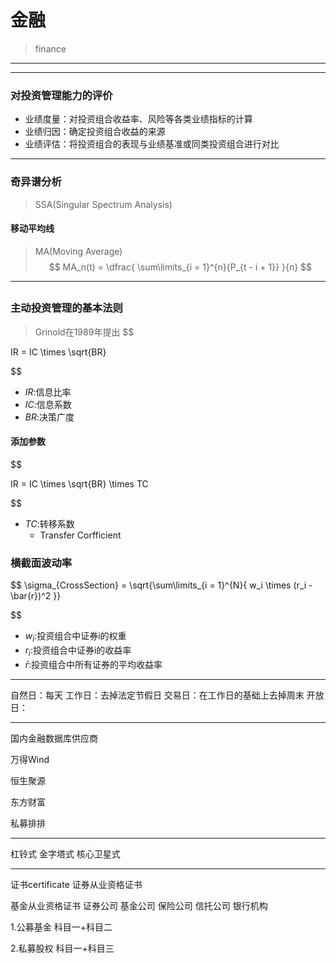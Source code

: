 # 金融
> finance
---


---

### 对投资管理能力的评价
- 业绩度量：对投资组合收益率、风险等各类业绩指标的计算
- 业绩归因：确定投资组合收益的来源
- 业绩评估：将投资组合的表现与业绩基准或同类投资组合进行对比




---
### 奇异谱分析
> SSA(Singular Spectrum Analysis)

#### 移动平均线
> MA(Moving Average)
$$
MA_n(t) = \dfrac{
    \sum\limits_{i = 1}^{n}{P_{t - i + 1}}
}{n}
$$



---
##

### 主动投资管理的基本法则
> Grinold在1989年提出
$$

IR = IC \times \sqrt{BR}

$$

- $IR$:信息比率
- $IC$:信息系数
- $BR$:决策广度

#### 添加参数
$$

IR = IC \times \sqrt{BR} \times TC

$$

- $TC$:转移系数
    - Transfer Corfficient


### 横截面波动率
$$
\sigma_{CrossSection} = \sqrt{\sum\limits_{i = 1}^{N}{
    w_i \times (r_i - \bar{r})^2
}}

$$
- $w_i$:投资组合中证券i的权重
- $r_i$:投资组合中证券i的收益率
- $\bar{r}$:投资组合中所有证券的平均收益率





---

自然日：每天
工作日：去掉法定节假日
交易日：在工作日的基础上去掉周末
开放日：




---
国内金融数据库供应商

万得Wind

恒生聚源

东方财富

私募排排




---



杠铃式
金字塔式
核心卫星式


---


证书certificate
证券从业资格证书


基金从业资格证书
证券公司
基金公司
保险公司
信托公司
银行机构

1.公募基金
科目一+科目二



2.私募股权
科目一+科目三








